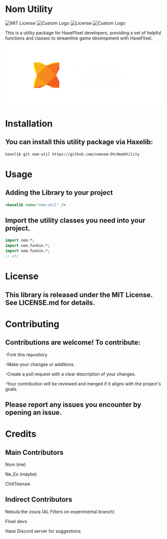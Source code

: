 # Nom Utility

![MIT License](https://img.shields.io/badge/license-MIT-green.svg) ![Custom Logo](https://upload.wikimedia.org/wikipedia/commons/thumb/b/ba/HaxeFlixel_logo.svg/1024px-HaxeFlixel_logo.svg.png)
![License](https://img.shields.io/badge/license-MIT-green.svg) ![Custom Logo](https://www.mend.io/wp-content/media/2021/04/aHViPTcyNTE0JmNtZD1pdGVtZWRpdG9yaW1hZ2UmZmlsZW5hbWU9aXRlbWVkaXRvcmltYWdlXzVjNDk3OTRhMTc1ZjEucG5nJnZlcnNpb249MDAwMCZzaWc9NmZmMDU2MWFkNjA1ZTU2NDQxNDVmZWJmOTYyYTQwNDk.png)

This is a utility package for HaxeFlixel developers, providing a set of helpful functions and classes to streamline game development with HaxeFlixel.

![logo](images/haxe-logo-large.png)

# Installation

## You can install this utility package via Haxelib:

```bash
haxelib git nom-util https://github.com/nomnom-DV/NomUtility
```

# Usage

## Adding the Library to your project 

```xml
<haxelib name="nom-util" />
```
## Import the utility classes you need into your project.
```haxe
import nom.*;
import nom.funkin.*;
import nom.funkin.*;
// etc
```

# License

## This library is released under the MIT License. See LICENSE.md for details.


# Contributing

## Contributions are welcome! To contribute:

-Fork this repository.

-Make your changes or additions.

-Create a pull request with a clear description of your changes.

-Your contribution will be reviewed and merged if it aligns with the project's goals.

## Please report any issues you encounter by opening an issue.

# Credits

## Main Contributors

Nom (me)

Ne_Eo (maybe)

ChillTeensie

## Indirect Contributors

Nebula the zoura (AL Filters on experimental branch)

Flixel devs

Haxe Discord server for suggestions

